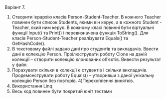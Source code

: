 Варіант 7.
1) Створити ієрархію класів Person-Student-Teacher. В кожного Teacher повинен бути список Students, якими він керує, а в кожного Student - Teacher, який ним керує. В кожному класі повинні бути віртуальні функції Input() та Print() і  перевизначена функція ToString(). Для класів Person-Student-Teacher реалізувати Equals() та GetHashCode().
2) В текстовому файлі задано дані про студентів та викладачів. Ввести дані в колекцію Person. Проілюструвати роботу Clone на даній колекції – створити колекцію клонованих об’єктів. Вивести результат у файл.
3) Порахувати скільки в колекції є студентів і скільки викладачів. Продемонструвати роботу Equals() – утворивши з даної унікальну колекцію Person без повторів. 
4)Перехоплення винятків.
5) Використання Linq
6) Весь код повинен бути покритий юніт тестами

